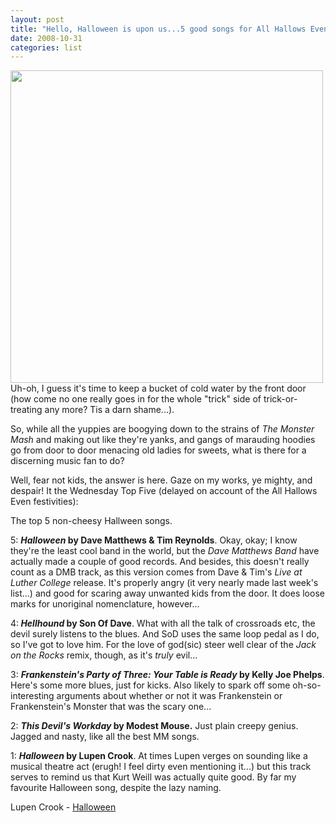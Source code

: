 ```yaml
---
layout: post
title: "Hello, Halloween is upon us...5 good songs for All Hallows Even"
date: 2008-10-31
categories: list
---
```


<a href="http://eatenbymonsters.files.wordpress.com/2008/10/halloweencover.jpg"><img class="alignright size-full wp-image-61" title="halloweencover" src="http://eatenbymonsters.files.wordpress.com/2008/10/halloweencover.jpg" alt="" width="500" height="500" /></a>Uh-oh, I guess it's time to keep a bucket of cold water by the front door (how come no one really goes in for the whole "trick" side of trick-or-treating any more? Tis a darn shame...).

So, while all the yuppies are boogying down to the strains of <em>The Monster Mash </em>and making out like they're yanks, and gangs of marauding hoodies go from door to door menacing old ladies for sweets, what is there for a discerning music fan to do?

Well, fear not kids, the answer is here. Gaze on my works, ye mighty, and despair! It the Wednesday Top Five (delayed on account of the All Hallows Even festivities):

The top 5 non-cheesy Hallween songs.

5: <strong><em>Halloween</em> by Dave Matthews &amp; Tim Reynolds</strong>.  Okay, okay; I know they're the least cool band in the world, but the <em>Dave Matthews Band</em> have actually made a couple of good records.  And besides, this doesn't really count as a DMB track, as this version comes from Dave &amp; Tim's <em>Live at Luther College</em> release.  It's properly angry (it very nearly made last week's list...) and good for scaring away unwanted kids from the door.  It does loose marks for unoriginal nomenclature, however...

4:<strong> <em>Hellhound </em>by Son Of Dave</strong>.  What with all the talk of crossroads etc, the devil surely listens to the blues.  And SoD uses the same loop pedal as I do, so I've got to love him.  For the love of god(sic) steer well clear of the <em>Jack on the Rocks</em> remix, though, as it's <em>truly</em> evil...

3: <strong><em>Frankenstein's Party of Three: Your Table is Ready</em> by Kelly Joe Phelps</strong>.  Here's some more blues, just for kicks.  Also likely to spark off some oh-so-interesting arguments about whether or not it was Frankenstein or Frankenstein's Monster that was the scary one...

2: <strong><em>This Devil's Workday</em> by Modest Mouse.</strong> Just plain creepy genius.  Jagged and nasty, like all the best MM songs.

1: <strong><em>Halloween</em> by Lupen Crook</strong>.  At times Lupen verges on sounding like a musical theatre act (erugh! I feel dirty even mentioning it...) but this track serves to remind us that Kurt Weill was actually quite good.  By far my favourite Halloween song, despite the lazy naming.

Lupen Crook - <a href="http://www.mediafire.com/?sharekey=dd86524b7005c4cad2db6fb9a8902bda">Halloween</a>